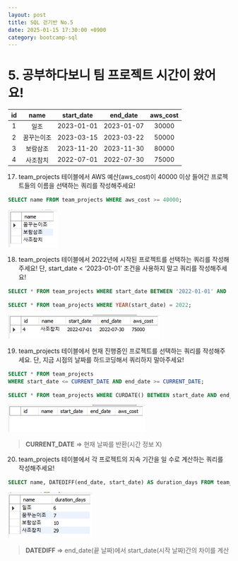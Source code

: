```yaml
---
layout: post
title: SQL 걷기반 No.5
date: 2025-01-15 17:30:00 +0900
category: bootcamp-sql
---
```


# 5. 공부하다보니 팀 프로젝트 시간이 왔어요!

| id | name | start_date | end_date | aws_cost |
|:--:|:----:|:----------:|:--------:|:--------:|
| 1  | 일조 | 2023-01-01 | 2023-01-07 | 30000 |
| 2  | 꿈꾸는이조 | 2023-03-15  | 2023-03-22 | 50000 |
| 3  | 보람삼조 | 2023-11-20   | 2023-11-30 | 80000 |
| 4  | 사조참치 | 2022-07-01 | 2022-07-30 | 75000 |

17. team_projects 테이블에서 AWS 예산(aws_cost)이 40000 이상 들어간 프로젝트들의 이름을 선택하는 쿼리를 작성해주세요!
```sql
SELECT name FROM team_projects WHERE aws_cost >= 40000;
```
![walk5-17](/public/img/walk5-17.png)

18. team_projects 테이블에서 2022년에 시작된 프로젝트를 선택하는 쿼리를 작성해주세요! 단, start_date < ‘2023-01-01’ 조건을 사용하지 말고 쿼리를 작성해주세요!
```sql
SELECT * FROM team_projects WHERE start_date BETWEEN '2022-01-01' AND '2022-12-31';
```
```sql
SELECT * FROM team_projects WHERE YEAR(start_date) = 2022;
```
![walk5-18](/public/img/walk5-18.png)

19. team_projects 테이블에서 현재 진행중인 프로젝트를 선택하는 쿼리를 작성해주세요. 단, 지금 시점의 날짜를 하드코딩해서 쿼리하지 말아주세요!
```sql
SELECT * FROM team_projects  
WHERE start_date <= CURRENT_DATE AND end_date >= CURRENT_DATE;
```
```sql
SELECT * FROM team_projects WHERE CURDATE() BETWEEN start_date AND end_date;
```
![walk5-19](/public/img/walk5-19.png)
> **CURRENT_DATE** => 현재 날짜를 반환(시간 정보 X)

20. team_projects 테이블에서 각 프로젝트의 지속 기간을 일 수로 계산하는 쿼리를 작성해주세요!
```sql
SELECT name, DATEDIFF(end_date, start_date) AS duration_days FROM team_projects;
```
![walk5-20](/public/img/walk5-20.png)
> **DATEDIFF** => end_date(끝 날짜)에서 start_date(시작 날짜)간의 차이를 계산
